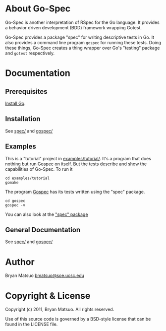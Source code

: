 About Go-Spec
=============

Go-Spec is another interpretation of RSpec for the Go language. It provides
a behavior driven development (BDD) framework wrapping Gotest.

Go-Spec provides a package "spec" for writing descriptive tests in Go. It also
provides a command line program `gospec` for running these tests. Doing these
things, Go-Spec creates a thing wrapper over Go's "testing" package and `gotest`
respectively.

Documentation
=============

Prerequisites
-------------

[Install Go](http://golang.org/). 

Installation
-------------

See [spec/](https://github.com/bmatsuo/go-spec/tree/master/spec#readme)
and [gospec/](https://github.com/bmatsuo/go-spec/tree/master/gospec#readme)

Examples
--------

This is a "tutorial" project in
[examples/tutorial/](https://github.com/bmatsuo/go-spec/tree/master/examples/tutorial#readme).
It's a program that does nothing but run [Gospec](https://github.com/bmatsuo/go-spec/tree/master/gospec#readme) on itself.
But the tests describe and show the capabilities of Go-Spec. To run it

    cd examples/tutorial
    gomake

The program
[Gospec](https://github.com/bmatsuo/go-spec/tree/master/gospec#readme)
has its tests written using the "spec" package.

    cd gospec
    gospec -v

You can also look at the
["spec" package](https://github.com/bmatsuo/go-spec/tree/master/spec#readme)

General Documentation
---------------------

See [spec/](https://github.com/bmatsuo/go-spec/tree/master/spec#readme)
and [gospec/](https://github.com/bmatsuo/go-spec/tree/master/gospec#readme)

Author
======

Bryan Matsuo <bmatsuo@soe.ucsc.edu>

Copyright & License
===================

Copyright (c) 2011, Bryan Matsuo.
All rights reserved.

Use of this source code is governed by a BSD-style license that can be
found in the LICENSE file.
